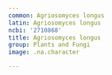 ```yaml
---
common: Agriosomyces longus
latin: Agriosomyces longus
ncbi: '2710868'
title: Agriosomyces longus
group: Plants and Fungi
image: .na.character

---
```

